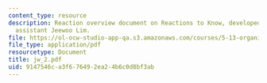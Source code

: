 ```yaml
---
content_type: resource
description: Reaction overview document on Reactions to Know, developed by teaching
  assistant Jeewoo Lim.
file: https://ol-ocw-studio-app-qa.s3.amazonaws.com/courses/5-13-organic-chemistry-ii-fall-2006/9147546ca3f676492ea24b6c0d8bf3ab_jw_2.pdf
file_type: application/pdf
resourcetype: Document
title: jw_2.pdf
uid: 9147546c-a3f6-7649-2ea2-4b6c0d8bf3ab
---
```

